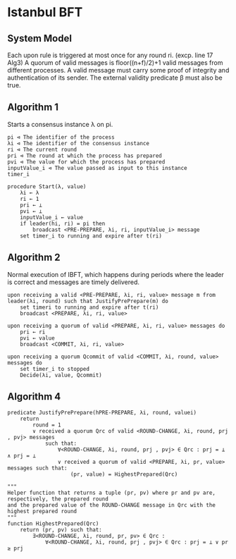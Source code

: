 # Istanbul BFT

## System Model

Each upon rule is triggered at most once for any round ri. (excp. line 17 Alg3)
A quorum of valid messages is floor((n+f)/2)+1 valid messages from different processes.
A valid message must carry some proof of integrity and authentication of its sender.
The external validity predicate β must also be true.

## Algorithm 1
Starts a consensus instance λ on pi.
```
pi ⊲ The identifier of the process
λi ⊲ The identifier of the consensus instance
ri ⊲ The current round
pri ⊲ The round at which the process has prepared
pvi ⊲ The value for which the process has prepared
inputValue_i ⊲ The value passed as input to this instance
timer_i

procedure Start(λ, value)
    λi ← λ
    ri ← 1
    pri ← ⊥
    pvi ← ⊥
    inputValue_i ← value
    if leader(hi, ri) = pi then
        broadcast <PRE-PREPARE, λi, ri, inputValue_i> message
    set timer_i to running and expire after t(ri)
```

## Algorithm 2
Normal execution of IBFT, which happens during periods where the leader is correct and 
messages are timely delivered.
```
upon receiving a valid <PRE-PREPARE, λi, ri, value> message m from leader(λi, round) such that JustifyPrePrepare(m) do
    set timeri to running and expire after t(ri)
    broadcast <PREPARE, λi, ri, value>
    
upon receiving a quorum of valid <PREPARE, λi, ri, value> messages do
    pri ← ri
    pvi ← value
    broadcast <COMMIT, λi, ri, value>
    
upon receiving a quorum Qcommit of valid <COMMIT, λi, round, value> messages do
    set timer_i to stopped
    Decide(λi, value, Qcommit)
```

## Algorithm 4
```
predicate JustifyPrePrepare(hPRE-PREPARE, λi, round, valuei)
    return
        round = 1
        ∨ received a quorum Qrc of valid <ROUND-CHANGE, λi, round, prj , pvj> messages
            such that:
                ∀<ROUND-CHANGE, λi, round, prj , pvj> ∈ Qrc : prj = ⊥ ∧ prj = ⊥
                ∨ received a quorum of valid <PREPARE, λi, pr, value> messages such that:
                    (pr, value) = HighestPrepared(Qrc)

"""
Helper function that returns a tuple (pr, pv) where pr and pv are, respectively, the prepared round
and the prepared value of the ROUND-CHANGE message in Qrc with the highest prepared round
"""         
function HighestPrepared(Qrc)
    return (pr, pv) such that:
        ∃<ROUND-CHANGE, λi, round, pr, pv> ∈ Qrc :
            ∀<ROUND-CHANGE, λi, round, prj , pvj> ∈ Qrc : prj = ⊥ ∨ pr ≥ prj
```